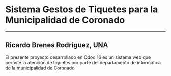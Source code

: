 # Sistema Gestos de Tiquetes para la Municipalidad de Coronado
---

## Ricardo Brenes Rodríguez, UNA

El presente proyecto desarrollado en Odoo 16 es un sistema web que permite la atención de tiquetes por parte del departamento de informática de la municipalidad de Coronado